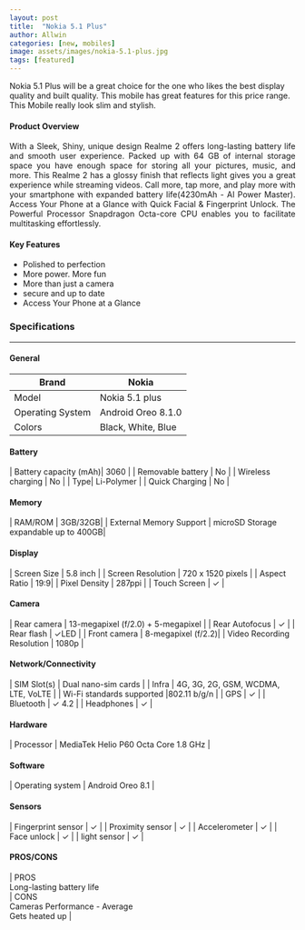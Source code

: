 ```yaml
---
layout: post
title:  "Nokia 5.1 Plus"
author: Allwin
categories: [new, mobiles]
image: assets/images/nokia-5.1-plus.jpg
tags: [featured]
---
```

Nokia 5.1 Plus will be a great choice for the one who likes the best display quality and built quality. This mobile has great features for this price range. This Mobile really look slim and stylish.

#### Product Overview

<p style="text-align:justify">With a Sleek, Shiny, unique design Realme 2 offers long-lasting battery life and smooth user experience. Packed up with  64 GB of internal storage space you have enough space for storing all your pictures, music, and more. This Realme 2 has a glossy finish that reflects light gives you a great experience while streaming videos. Call more, tap more, and play more with your smartphone with expanded battery life(4230mAh - AI Power Master). Access Your Phone at a Glance with Quick Facial & Fingerprint Unlock. The Powerful Processor Snapdragon Octa-core CPU enables you to facilitate multitasking effortlessly. </p>

#### Key Features

* Polished to perfection
* More power. More fun
* More than just a camera
* secure and up to date
* Access Your Phone at a Glance

### Specifications
---
#### General

| Brand | Nokia |
| ----------- | ----------- |
| Model | Nokia 5.1 plus |
| Operating System | Android Oreo 8.1.0 |
| Colors | Black, White,  Blue|


#### Battery
| Battery capacity (mAh)| 3060 |
| Removable battery | No |
| Wireless charging | No |
| Type| Li-Polymer |
| Quick Charging | No |

#### Memory

| RAM/ROM | 3GB/32GB|
| External Memory Support | microSD Storage expandable up to 400GB|

#### Display

| Screen Size | 5.8 inch |
| Screen Resolution	| 720 x 1520 pixels |
| Aspect Ratio | 19:9|
| Pixel Density | 287ppi |
| Touch Screen | ✓ |
		         		          			          
#### Camera

| Rear camera | 13-megapixel (f/2.0) + 5-megapixel |
| Rear Autofocus | ✓ |
| Rear flash | ✓LED |
| Front camera | 8-megapixel (f/2.2)|
| Video Recording Resolution | 1080p |


#### Network/Connectivity

| SIM Slot(s) | Dual nano-sim cards |
| Infra | 4G, 3G, 2G, GSM, WCDMA, LTE, VoLTE |
| Wi-Fi standards supported |802.11 b/g/n |
| GPS | ✓ |
| Bluetooth | ✓ 4.2 |
| Headphones | ✓ |

#### Hardware

| Processor | MediaTek Helio P60 Octa Core 1.8 GHz |

#### Software
| Operating system | Android Oreo 8.1 |

#### Sensors

| Fingerprint sensor | ✓ |
| Proximity sensor | ✓ |
| Accelerometer | ✓ |
| Face unlock | ✓ |
| light sensor | ✓ |

#### PROS/CONS

| PROS <br> Long-lasting battery life <br>| CONS <br>Cameras Performance - Average<br>Gets heated up |
